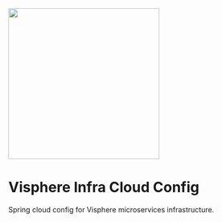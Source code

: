 <img src="https://i.imgur.com/mvXQY8Y.png" width="300px"/>

# Visphere Infra Cloud Config

Spring cloud config for Visphere microservices infrastructure.
